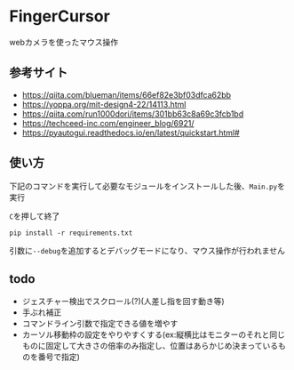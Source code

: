 # FingerCursor
webカメラを使ったマウス操作
## 参考サイト
- https://qiita.com/blueman/items/66ef82e3bf03dfca62bb
- https://yoppa.org/mit-design4-22/14113.html
- https://qiita.com/run1000dori/items/301bb63c8a69c3fcb1bd
- https://techceed-inc.com/engineer_blog/6921/
- https://pyautogui.readthedocs.io/en/latest/quickstart.html#
## 使い方
下記のコマンドを実行して必要なモジュールをインストールした後、`Main.py`を実行

`C`を押して終了
```
pip install -r requirements.txt
```
引数に`--debug`を追加するとデバッグモードになり、マウス操作が行われません
## todo
- ジェスチャー検出でスクロール(?)(人差し指を回す動き等)
- 手ぶれ補正
- コマンドライン引数で指定できる値を増やす
- カーソル移動枠の設定をやりやすくする(ex:縦横比はモニターのそれと同じものに固定して大きさの倍率のみ指定し、位置はあらかじめ決まっているものを番号で指定)
